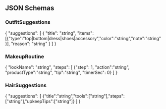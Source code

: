 ## JSON Schemas

### OutfitSuggestions
{
  "suggestions": [
    {
      "title": "string",
      "items": [{"type":"top|bottom|dress|shoes|accessory","color":"string","note":"string"}],
      "reason": "string"
    }
  ]
}

### MakeupRoutine
{
  "lookName": "string",
  "steps": [
    {"step": 1, "action":"string", "productType":"string", "tip":"string", "timerSec": 0}
  ]
}

### HairSuggestions
{
  "suggestions": [
    {"title":"string","tools":["string"],"steps":["string"],"upkeepTips":["string"]}
  ]
}
